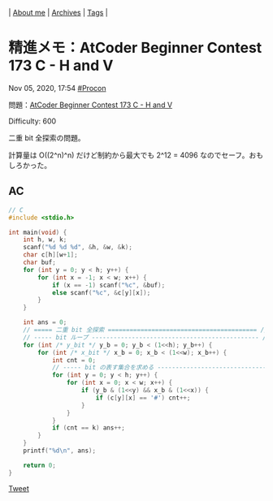 | [About me](https://franknyro.github.io/blog/) | [Archives](https://franknyro.github.io/blog/archives) | [Tags](https://franknyro.github.io/blog/tags) |

# 精進メモ：AtCoder Beginner Contest 173 C - H and V
Nov 05, 2020, 17:54 [#Procon](https://franknyro.github.io/blog/tags/procon)

問題：[AtCoder Beginner Contest 173 C - H and V](https://atcoder.jp/contests/abc173/tasks/abc173_c)

Difficulty: 600

二重 bit 全探索の問題。

計算量は O((2^n)^n) だけど制約から最大でも 2^12 = 4096 なのでセーフ。おもしろかった。

## AC
```c
// C
#include <stdio.h>

int main(void) {
    int h, w, k;
    scanf("%d %d %d", &h, &w, &k);
    char c[h][w+1];
    char buf;
    for (int y = 0; y < h; y++) {
        for (int x = -1; x < w; x++) {
            if (x == -1) scanf("%c", &buf);
            else scanf("%c", &c[y][x]);
        }
    }

    int ans = 0;
    // ===== 二重 bit 全探索 ========================================= //
    // ----- bit ループ ---------------------------------------------- //
    for (int /* y_bit */ y_b = 0; y_b < (1<<h); y_b++) {
        for (int /* x_bit */ x_b = 0; x_b < (1<<w); x_b++) {
            int cnt = 0;
            // ----- bit の表す集合を求める ---------------------------------- //
            for (int y = 0; y < h; y++) {
                for (int x = 0; x < w; x++) {
                    if (y_b & (1<<y) && x_b & (1<<x)) {
                        if (c[y][x] == '#') cnt++;
                    }
                }
            }
            if (cnt == k) ans++;
        }
    }
    printf("%d\n", ans);

    return 0;
}
```

<a href="https://twitter.com/share?ref_src=twsrc%5Etfw" class="twitter-share-button" data-text="精進メモ：AtCoder Beginner Contest 173 C - H and V |" data-url="https://franknyro.github.io/blog/archives/202011051754/">Tweet</a><script async src="https://platform.twitter.com/widgets.js" charset="utf-8"></script>
